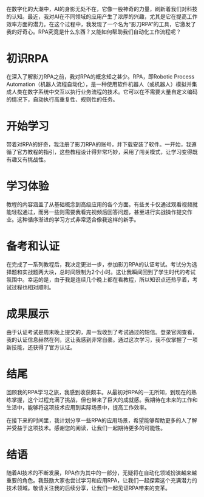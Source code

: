 在数字化的大潮中，AI的身影无处不在，它像一股神奇的力量，刷新着我们对科技的认知。最近，我对AI在不同领域的应用产生了浓厚的兴趣，尤其是它在提高工作效率方面的潜力。在这个过程中，我发现了一个名为“影刀RPA”的工具，它激发了我的好奇心。RPA究竟是什么东西？又能如何帮助我们自动化工作流程呢？

# 初识RPA

在深入了解影刀RPA之前，我对RPA的概念知之甚少。RPA，即Robotic Process Automation（机器人流程自动化），是一种使用软件机器人（或机器人）模拟并集成人类在数字系统中交互以执行业务流程的技术。它可以在不需要大量自定义编码的情况下，自动执行高重复性、规则性的任务。

# 开始学习

带着对RPA的好奇，我注册了影刀RPA的账号，并下载安装了软件。一开始，我遵循了官方教程的指引，这些教程设计得非常巧妙，采用了闯关模式，让学习变得既有趣又有挑战性。

# 学习体验

教程的内容涵盖了从基础概念到高级应用的各个方面。有些关卡仅通过观看视频就能轻松通过，而另一些则需要我看完视频后回答问题，甚至进行实战操作提交作业。这种循序渐进的学习方式非常适合像我这样的新手。

# 备考和认证

在完成了一系列教程后，我决定更进一步，参加影刀RPA的认证考试。考试分为选择题和实战题两大块，总时间限制为2个小时。这让我瞬间回到了学生时代的考试氛围中。幸运的是，由于我是连续几个晚上都在看教程，所以知识点还热乎着，考试过程也相对顺利。

# 成果展示

由于认证考试是周末晚上提交的，周一我收到了考试通过的短信。登录官网查看，我的认证信息赫然在列，这让我感到非常自豪。通过这次学习，我不仅掌握了一项新技能，还获得了官方认证。

# 结尾

回顾我的RPA学习之旅，我感到收获颇丰。从最初对RPA的一无所知，到现在的熟练掌握，这个过程充满了挑战，但也带来了巨大的成就感。我期待在未来的工作和生活中，能够将这项技术应用到实际场景中，提高工作效率。

在接下来的时间里，我计划分享一些RPA的应用场景，希望能够帮助更多的人了解并受益于这项技术。感谢您的阅读，让我们一起期待更多的可能性。

# 结语

随着AI技术的不断发展，RPA作为其中的一部分，无疑将在自动化领域扮演越来越重要的角色。我鼓励大家也尝试学习和应用RPA，让我们一起探索这个充满潜力的技术领域。敬请关注我的后续分享，让我们一起见证RPA带来的变革。